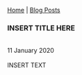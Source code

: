<p center><a href="https://gouldju1.github.io/gouldju1/">Home</a> | <a href="https://gouldju1.github.io/gouldju1/blogs">Blog Posts</a></p>
<h3>INSERT TITLE HERE</h3>
<br>
11 January 2020
<br><br>
INSERT TEXT